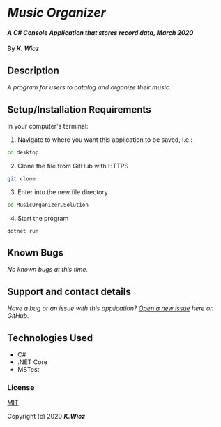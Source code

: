 # _Music Organizer_

#### _A C# Console Application that stores record data, March 2020_

#### By _**K. Wicz**_


## Description

_A program for users to catalog and organize their music._


## Setup/Installation Requirements

In your computer's terminal:

1. Navigate to where you want this application to be saved, i.e.:
```sh
cd desktop
```
2. Clone the file from GitHub with HTTPS
```sh
git clone 
```
3.  Enter into the new file directory
```sh
cd MusicOrganizer.Solution
```
4.  Start the program
```sh
dotnet run
```

## Known Bugs

_No known bugs at this time._

## Support and contact details

_Have a bug or an issue with this application? [Open a new issue](https://github.com/kwicz/MusicOrganizer.Solution/issues) here on GitHub._

## Technologies Used

* C#
* .NET Core
* MSTest

### License

[MIT](https://choosealicense.com/licenses/mit/)

Copyright (c) 2020 **_K.Wicz_**
